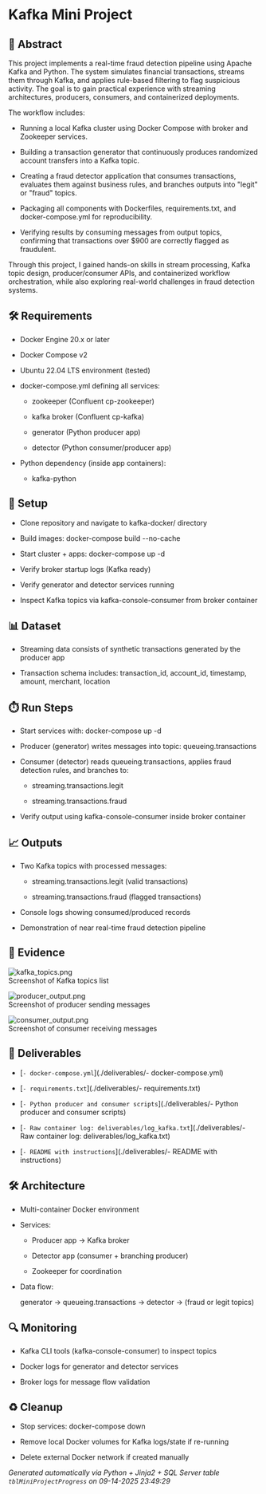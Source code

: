 # Kafka Mini Project


## 📖 Abstract
This project implements a real-time fraud detection pipeline using Apache Kafka and Python. The system simulates financial transactions, streams them through Kafka, and applies rule-based filtering to flag suspicious activity. The goal is to gain practical experience with streaming architectures, producers, consumers, and containerized deployments.

The workflow includes:

* Running a local Kafka cluster using Docker Compose with broker and Zookeeper services.

* Building a transaction generator that continuously produces randomized account transfers into a Kafka topic.

* Creating a fraud detector application that consumes transactions, evaluates them against business rules, and branches outputs into "legit" or "fraud" topics.

* Packaging all components with Dockerfiles, requirements.txt, and docker-compose.yml for reproducibility.

* Verifying results by consuming messages from output topics, confirming that transactions over $900 are correctly flagged as fraudulent.

Through this project, I gained hands-on skills in stream processing, Kafka topic design, producer/consumer APIs, and containerized workflow orchestration, while also exploring real-world challenges in fraud detection systems.



## 🛠 Requirements
- Docker Engine 20.x or later
- Docker Compose v2
- Ubuntu 22.04 LTS environment (tested)
- docker-compose.yml defining all services:
  - zookeeper (Confluent cp-zookeeper)
  - kafka broker (Confluent cp-kafka)
  - generator (Python producer app)
  - detector (Python consumer/producer app)
- Python dependency (inside app containers):
  - kafka-python



## 🧰 Setup
- Clone repository and navigate to kafka-docker/ directory
- Build images: docker-compose build --no-cache
- Start cluster + apps: docker-compose up -d
- Verify broker startup logs (Kafka ready)
- Verify generator and detector services running
- Inspect Kafka topics via kafka-console-consumer from broker container



## 📊 Dataset
- Streaming data consists of synthetic transactions generated by the producer app
- Transaction schema includes: transaction_id, account_id, timestamp, amount, merchant, location



## ⏱️ Run Steps
- Start services with: docker-compose up -d
- Producer (generator) writes messages into topic: queueing.transactions
- Consumer (detector) reads queueing.transactions, applies fraud detection rules, and branches to:
  - streaming.transactions.legit
  - streaming.transactions.fraud
- Verify output using kafka-console-consumer inside broker container



## 📈 Outputs
- Two Kafka topics with processed messages:
  - streaming.transactions.legit (valid transactions)
  - streaming.transactions.fraud (flagged transactions)
- Console logs showing consumed/produced records
- Demonstration of near real-time fraud detection pipeline



## 📸 Evidence

![kafka_topics.png](./evidence/kafka_topics.png)  
Screenshot of Kafka topics list

![producer_output.png](./evidence/producer_output.png)  
Screenshot of producer sending messages

![consumer_output.png](./evidence/consumer_output.png)  
Screenshot of consumer receiving messages




## 📎 Deliverables

- [`- docker-compose.yml`](./deliverables/- docker-compose.yml)

- [`- requirements.txt`](./deliverables/- requirements.txt)

- [`- Python producer and consumer scripts`](./deliverables/- Python producer and consumer scripts)

- [`- Raw container log: deliverables/log_kafka.txt`](./deliverables/- Raw container log: deliverables/log_kafka.txt)

- [`- README with instructions`](./deliverables/- README with instructions)




## 🛠️ Architecture
- Multi-container Docker environment
- Services:
  - Producer app → Kafka broker
  - Detector app (consumer + branching producer)
  - Zookeeper for coordination
- Data flow:
  generator → queueing.transactions → detector → (fraud or legit topics)



## 🔍 Monitoring
- Kafka CLI tools (kafka-console-consumer) to inspect topics
- Docker logs for generator and detector services
- Broker logs for message flow validation



## ♻️ Cleanup
- Stop services: docker-compose down
- Remove local Docker volumes for Kafka logs/state if re-running
- Delete external Docker network if created manually



*Generated automatically via Python + Jinja2 + SQL Server table `tblMiniProjectProgress` on 09-14-2025 23:49:29*